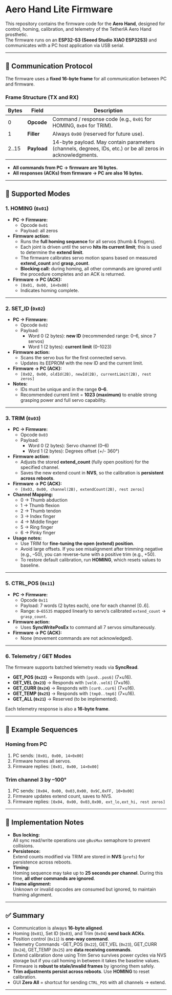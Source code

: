 # Aero Hand Lite Firmware

This repository contains the firmware code for the **Aero Hand**, designed for control, homing, calibration, and telemetry of the TetherIA Aero Hand prosthetic.  
The firmware runs on an **ESP32-S3 (Seeed Studio XIAO ESP32S3)** and communicates with a PC host application via USB serial.

---

## 🔌 Communication Protocol

The firmware uses a **fixed 16-byte frame** for all communication between PC and firmware.

### Frame Structure (TX and RX)
| Bytes     | Field            | Description                                                                 |
|-----------|-----------------|-----------------------------------------------------------------------------|
| 0         | **Opcode**      | Command / response code (e.g., `0x01` for HOMING, `0x04` for TRIM).         |
| 1         | **Filler**      | Always `0x00` (reserved for future use).                                    |
| 2..15     | **Payload**     | 14-byte payload. May contain parameters (channels, degrees, IDs, etc.) or be all zeros in acknowledgments. |

- **All commands from PC → firmware are 16 bytes.**  
- **All responses (ACKs) from firmware → PC are also 16 bytes.**

---

## 🚀 Supported Modes

### 1. HOMING (`0x01`)
- **PC → Firmware:**  
  - Opcode `0x01`  
  - Payload: all zeros  
- **Firmware action:**  
  - Runs the **full homing sequence** for all servos (thumb & fingers).  
  - Each joint is driven until the servo **hits its current limit**; this is used to determine the **extend limit**.  
  - The firmware calibrates servo motion spans based on measured **extend_count** and **grasp_count**.  
  - **Blocking call:** during homing, all other commands are ignored until the procedure completes and an ACK is returned.  
- **Firmware → PC (ACK):**  
  - `[0x01, 0x00, 14×0x00]`  
  - Indicates homing complete.

---

### 2. SET_ID (`0x02`)
- **PC → Firmware:**  
  - Opcode `0x02`  
  - Payload:  
    - Word 0 (2 bytes): **new ID** (recommended range: 0–6, since 7 servos)  
    - Word 1 (2 bytes): **current limit** (0–1023)  
- **Firmware action:**  
  - Scans the servo bus for the first connected servo.  
  - Updates its EEPROM with the new ID and the current limit.  
- **Firmware → PC (ACK):**  
  - `[0x02, 0x00, oldId(2B), newId(2B), currentLimit(2B), rest zeros]`  
- **Notes:**  
  - IDs must be unique and in the range **0–6**.  
  - Recommended current limit = **1023 (maximum)** to enable strong grasping power and full servo capability.


---

### 3. TRIM (`0x03`)
- **PC → Firmware:**  
  - Opcode `0x03`  
  - Payload:  
    - Word 0 (2 bytes): Servo channel (0–6)  
    - Word 1 (2 bytes): Degrees offset (+/- 360°)  
- **Firmware action:**  
  - Adjusts the stored **extend_count** (fully open position) for the specified channel.  
  - Saves the new extend count in **NVS**, so the calibration is **persistent across reboots**.  
- **Firmware → PC (ACK):**  
  - `[0x03, 0x00, channel(2B), extendCount(2B), rest zeros]`  
- **Channel Mapping:**  
  - 0 → Thumb abduction  
  - 1 → Thumb flexion  
  - 2 → Thumb tendon  
  - 3 → Index finger  
  - 4 → Middle finger  
  - 5 → Ring finger  
  - 6 → Pinky finger  
- **Usage notes:**  
  - Use TRIM for **fine-tuning the open (extend) position**.  
  - Avoid large offsets. If you see misalignment after trimming negative (e.g., –50), you can reverse-tune with a positive trim (e.g., +50).  
  - To restore default calibration, run **HOMING**, which resets values to baseline.

---


### 5. CTRL_POS (`0x11`)
- **PC → Firmware:**  
  - Opcode `0x11`  
  - Payload: 7 words (2 bytes each), one for each channel [0..6].  
  - Range: `0–65535` mapped linearly to servo’s calibrated `extend_count` → `grasp_count`.  
- **Firmware action:**  
  - Uses **SyncWritePosEx** to command all 7 servos simultaneously.  
- **Firmware → PC (ACK):**  
  - None (movement commands are not acknowledged).  

---

### 6. Telemetry / GET Modes
The firmware supports batched telemetry reads via **SyncRead**.

- **GET_POS (`0x22`)** → Responds with `[pos0..pos6]` (7×u16).  
- **GET_VEL (`0x23`)** → Responds with `[vel0..vel6]` (7×u16).  
- **GET_CURR (`0x24`)** → Responds with `[cur0..cur6]` (7×u16).  
- **GET_TEMP (`0x25`)** → Responds with `[tmp0..tmp6]` (7×u16).  
- **GET_ALL (`0x21`)** → Reserved (to be implemented).  

Each telemetry response is also a **16-byte frame**.

---

## 📜 Example Sequences

### Homing from PC
1. PC sends: `[0x01, 0x00, 14×0x00]`  
2. Firmware homes all servos.  
3. Firmware replies: `[0x01, 0x00, 14×0x00]`  

### Trim channel 3 by –100°
1. PC sends: `[0x04, 0x00, 0x03,0x00, 0x9C,0xFF, 10×0x00]`  
2. Firmware updates extend count, saves to NVS.  
3. Firmware replies: `[0x04, 0x00, 0x03,0x00, ext_lo,ext_hi, rest zeros]`

---

## 🧩 Implementation Notes
- **Bus locking:**  
  All sync read/write operations use `gBusMux` semaphore to prevent collisions.  
- **Persistence:**  
  Extend counts modified via TRIM are stored in **NVS** (`prefs`) for persistence across reboots.  
- **Timing:**  
  Homing sequence may take up to **25 seconds per channel**. During this time, **all other commands are ignored**.  
- **Frame alignment:**  
  Unknown or invalid opcodes are consumed but ignored, to maintain framing alignment.

---

## ✅ Summary
- Communication is always **16-byte aligned**.  
- Homing (`0x01`), Set ID (`0x03`), and Trim (`0x04`) **send back ACKs**.  
- Position control (`0x11`) is **one-way command**.
- Telemetry Commands -GET_POS (`0x22`), GET_VEL (`0x23`), GET_CURR (`0x24`), GET_TEMP (`0x25`) are **data receiving commands**.
- Extend calibration done using Trim Servo survives power cycles via NVS storage but if you call homing in between it takes the baseline values.  
- Firmware is **robust to stale/invalid frames** by ignoring them safely.  
- **Trim adjustments persist across reboots**. Use **HOMING** to reset calibration.  
- GUI **Zero All** = shortcut for sending `CTRL_POS` with all channels → extend.  

---
